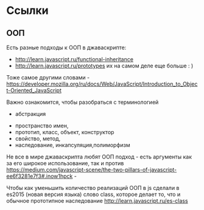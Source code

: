 # Ссылки
## ООП
Есть разные подходы к ООП в джаваскрипте: 
* http://learn.javascript.ru/functional-inheritance
* http://learn.javascript.ru/prototypes
их на самом деле еще больше : )

Тоже самое другими словами - https://developer.mozilla.org/ru/docs/Web/JavaScript/Introduction_to_Object-Oriented_JavaScript

Важно ознакомится, чтобы разобраться с терминологией 
- абстракция 
* пространство имен, 
* прототип, класс, объект, конструктор
* свойство, метод, 
* наследование, инкапсуляция,полиморфизм

Не все в мире джаваскрипта любят ООП подход - есть аргументы как за его широкое использование, так и против
https://medium.com/javascript-scene/the-two-pillars-of-javascript-ee6f3281e7f3#.inow1hpck - 

Чтобы как уменьшить количество реализаций ООП в js сделали в es2015 (новая версия языка) слово class, которое делает то, что и обычное прототипное наследование
http://learn.javascript.ru/es-class
